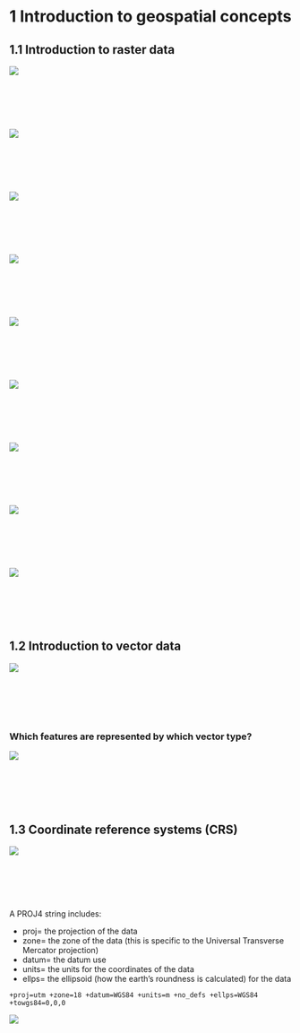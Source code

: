 # 1 Introduction to geospatial concepts

## 1.1 Introduction to raster data

![](figures/raster_concept.png)

<br>
<br>
<br>
<br>

![](figures/rmd-01-elevation-map-1.png)

<br>
<br>
<br>
<br>

![](figures/USA_landcover_classification.png)

<br>
<br>
<br>
<br>

![](figures/rmd-01-classified-elevation-map-1.png)

<br>
<br>
<br>
<br>

![](figures/spatial_extent.png)

<br>
<br>
<br>
<br>

![](figures/raster_resolution.png)

<br>
<br>
<br>
<br>

![](figures/RGBSTack_1.jpg)

<br>
<br>
<br>
<br>

![](figures/rmd-01-demonstrate-RGB-Image-1.png)

<br>
<br>
<br>
<br>

![](figures/rmd-01-plot-RGB-now-1.png)

<br>
<br>
<br>
<br>

## 1.2 Introduction to vector data

![](figures/pnt_line_poly.png)

<br>
<br>
<br>
<br>

### Which features are represented by which vector type?
![](figures/rmd-02-unnamed-chunk-2-1.png)

<br>
<br>
<br>
<br>

## 1.3 Coordinate reference systems (CRS)

![](figures/0637aa2541b31f526ad44f7cb2db7b6c.jpg)

<br>
<br>
<br>
<br>

A PROJ4 string includes:    

* proj= the projection of the data
* zone= the zone of the data (this is specific to the Universal Transverse Mercator projection)
* datum= the datum use
* units= the units for the coordinates of the data
* ellps= the ellipsoid (how the earth’s roundness is calculated) for the data

`+proj=utm +zone=18 +datum=WGS84 +units=m +no_defs +ellps=WGS84 +towgs84=0,0,0`




![](figures/Utm-zones-USA.svg)
